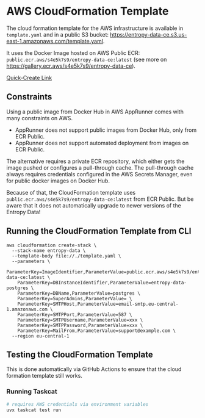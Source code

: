 # AWS CloudFormation Template

The cloud formation template for the AWS infrastructure is available in `template.yaml` and in a public S3 bucket: https://entropy-data-ce.s3.us-east-1.amazonaws.com/template.yaml.

It uses the Docker Image hosted on AWS Public ECR: `public.ecr.aws/s4e5k7s9/entropy-data-ce:latest` (see more on https://gallery.ecr.aws/s4e5k7s9/entropy-data-ce).

[Quick-Create Link](https://eu-central-1.console.aws.amazon.com/cloudformation/home?region=eu-central-1#/stacks/create/review?templateURL=https://entropy-data-ce.s3.us-east-1.amazonaws.com/template.yaml)

## Constraints

Using a public image from Docker Hub in AWS AppRunner comes with many constraints on AWS.

- AppRunner does not support public images from Docker Hub, only from ECR Public.
- AppRunner does not support automated deployment from images on ECR Public.

The alternative requires a private ECR repository, which either gets the image pushed or configures a pull-through cache.
The pull-through cache always requires credentials configured in the AWS Secrets Manager, even for public docker images on Docker Hub.

Because of that, the CloudFormation template uses `public.ecr.aws/s4e5k7s9/entropy-data-ce:latest` from ECR Public. But be aware that it does not automatically upgrade to newer versions of the Entropy Data!

## Running the CloudFormation Template from CLI

```
aws cloudformation create-stack \
  --stack-name entropy-data \
  --template-body file://./template.yaml \
  --parameters \
    ParameterKey=ImageIdentifier,ParameterValue=public.ecr.aws/s4e5k7s9/entropy-data-ce:latest \
    ParameterKey=DBInstanceIdentifier,ParameterValue=entropy-data-postgres \
    ParameterKey=DBName,ParameterValue=postgres \
    ParameterKey=SuperAdmins,ParameterValue= \
    ParameterKey=SMTPHost,ParameterValue=email-smtp.eu-central-1.amazonaws.com \
    ParameterKey=SMTPPort,ParameterValue=587 \
    ParameterKey=SMTPUsername,ParameterValue=xxx \
    ParameterKey=SMTPPassword,ParameterValue=xxx \
    ParameterKey=MailFrom,ParameterValue=support@example.com \  
  --region eu-central-1
```

## Testing the CloudFormation Template

This is done automatically via GitHub Actions to ensure that the cloud formation template still works.


### Running Taskcat

```bash
# requires AWS credentials via environment variables
uvx taskcat test run
```
